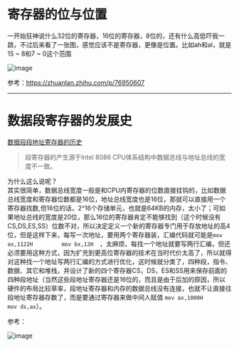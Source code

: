 # 寄存器的位与位置
一开始狂神说什么32位的寄存器，16位的寄存器，8位的，还有什么高低吓我一跳，不过后来看了一张图，感觉应该不是寄存器，更像是位置。比如ah和al，就是15 ~ 8和7 ~ 0这个范围   

![image](https://user-images.githubusercontent.com/74129445/151594341-a3b77439-4fd4-4549-b800-60e3ecd14a86.png)   

参考：https://zhuanlan.zhihu.com/p/76950607

---------   
# 数据段寄存器的发展史   

[数据段段地址寄存器的历史](https://blog.csdn.net/michael2012zhao/article/details/5554023)   

> 段寄存器的产生源于Intel 8086 CPU体系结构中数据总线与地址总线的宽度不一致。

  为什么这么说呢？   
  其实很简单，数据总线宽度一般是和CPU内寄存器的位数直接挂钩的，比如数据总线宽度和寄存器位数都是16位，地址总线宽度也是16位，那就可以直接用一个寄存器找数,但16位的话，2^16个存储单元，也就是64KB的内存，太小了；可如果地址总线的宽度是20位，那么16位的寄存器肯定不能够找到（这个时候没有CS,DS,ES,SS）位数不对，所以决定定义一个新的寄存器专门用于存放地址的高4位，但是这样下来，每写一次地址，要用两个寄存器装，汇编代码就可能是```mov ax,1122H         mov bx,12H  ```，太麻烦，每找一个地址就要写两行汇编，但还必须要用这种方式，因为扩充到更高位寄存器的技术在当时代价太高了，所以就得对这种找一个地址写两行汇编的方式进行优化，这时候就分类了，四种段，指令、数据、其它和堆栈，并设计了新的四个寄存器CS，DS，ES和SS用来保存前面的四种段地址（当然这些段地址寄存器还是16位的，而且是由于后加的原因，所以硬件的布局比较草率，段地址寄存器和内存的数据总线没有连接，也就不让直接往段地址寄存器存数了，而是要通过寄存器来做中间人赋值 ```mov ax,1000H         mov ds,ax```）。


参考：  

![image](https://user-images.githubusercontent.com/74129445/153751087-e26eb678-5256-4f95-b228-6cb8fd02cf0e.png)  


